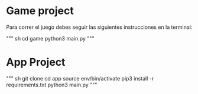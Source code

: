 # Game project

Para correr el juego debes seguir las siguientes instrucciones en la terminal:

""" sh
cd game
python3 main.py
"""

# App Project

""" sh
git clone
cd app
source env/bin/activate
pip3 install -r requirements.txt
python3 main.py
"""